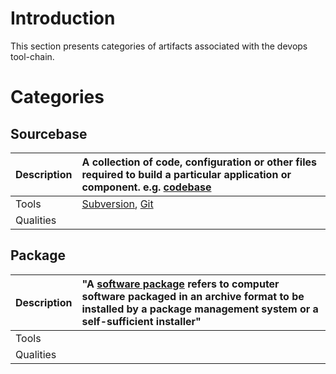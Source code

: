 # Introduction #

This section presents categories of artifacts associated with the devops tool-chain.


# Categories #

## Sourcebase ##
| Description | A collection of code, configuration or other files required to build a particular application or component. e.g. [codebase](http://en.wikipedia.org/wiki/Codebase)|
|:------------|:------------------------------------------------------------------------------------------------------------------------------------------------------------------|
| Tools | [Subversion](Tooling#Subversion.md), [Git](Tooling#Git.md) |
| Qualities |  |

## Package ##
| Description | "A [software package](http://en.wikipedia.org/wiki/Software_package_(installation)) refers to computer software packaged in an archive format to be installed by a package management system or a self-sufficient installer"|
|:------------|:----------------------------------------------------------------------------------------------------------------------------------------------------------------------------------------------------------------------------|
| Tools |  |
| Qualities |  |